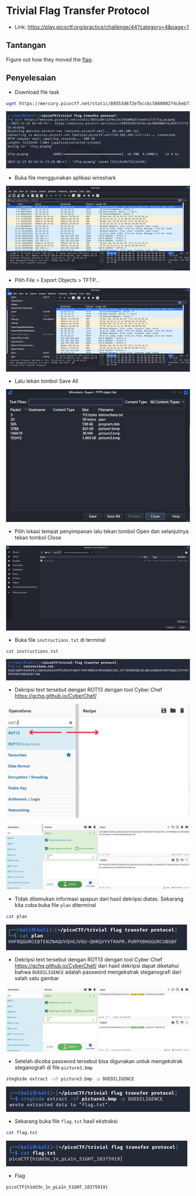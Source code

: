 # Trivial Flag Transfer Protocol
- Link: https://play.picoctf.org/practice/challenge/44?category=4&page=1

## Tantangan
Figure out how they moved the [flag](https://mercury.picoctf.net/static/88553d672efbccbc5868002f4c6eb737/tftp.pcapng).

## Penyelesaian
- Download file task
```sh
wget https://mercury.picoctf.net/static/88553d672efbccbc5868002f4c6eb737/tftp.pcapng
```

![alt text](https://github.com/rahardian-dwi-saputra/picoCTF-writeup/blob/main/Forensics/trivial%20flag%20transfer%20protocol/assets/trivial%20flag%201.JPG)

- Buka file menggunakan aplikasi wireshark

![alt text](https://github.com/rahardian-dwi-saputra/picoCTF-writeup/blob/main/Forensics/trivial%20flag%20transfer%20protocol/assets/trivial%20flag%202.JPG)

- Pilih File > Export Objects > TFTP...

![alt text](https://github.com/rahardian-dwi-saputra/picoCTF-writeup/blob/main/Forensics/trivial%20flag%20transfer%20protocol/assets/trivial%20flag%203.JPG)

- Lalu tekan tombol Save All

![alt text](https://github.com/rahardian-dwi-saputra/picoCTF-writeup/blob/main/Forensics/trivial%20flag%20transfer%20protocol/assets/trivial%20flag%204.JPG)

- Pilih lokasi tempat penyimpanan lalu tekan tombol Open dan selanjutnya tekan tombol Close

![alt text](https://github.com/rahardian-dwi-saputra/picoCTF-writeup/blob/main/Forensics/trivial%20flag%20transfer%20protocol/assets/trivial%20flag%205.JPG)

- Buka file `instructions.txt` di terminal
```sh
cat instructions.txt
```

![alt text](https://github.com/rahardian-dwi-saputra/picoCTF-writeup/blob/main/Forensics/trivial%20flag%20transfer%20protocol/assets/trivial%20flag%206.JPG)

- Dekripsi text tersebut dengan ROT13 dengan tool Cyber Chef https://gchq.github.io/CyberChef/

![alt text](https://github.com/rahardian-dwi-saputra/picoCTF-writeup/blob/main/Forensics/wireshark%20doo%20dooo%20do/assets/wireshark%20do%206.jpg)

![alt text](https://github.com/rahardian-dwi-saputra/picoCTF-writeup/blob/main/Forensics/trivial%20flag%20transfer%20protocol/assets/trivial%20flag%207.JPG)

- Tidak ditemukan informasi apapun dari hasil dekripsi diatas. Sekarang kita coba buka file `plan` diterminal
```sh
cat plan
```

![alt text](https://github.com/rahardian-dwi-saputra/picoCTF-writeup/blob/main/Forensics/trivial%20flag%20transfer%20protocol/assets/trivial%20flag%208.JPG)

- Dekripsi text tersebut dengan ROT13 dengan tool Cyber Chef https://gchq.github.io/CyberChef/ dari hasil dekripsi dapat diketahui bahwa `DUEDILIGENCE` adalah password mengekstrak steganografi dari salah satu gambar

![alt text](https://github.com/rahardian-dwi-saputra/picoCTF-writeup/blob/main/Forensics/trivial%20flag%20transfer%20protocol/assets/trivial%20flag%209.JPG)

- Setelah dicoba password tersebut bisa digunakan untuk mengekstrak steganografi di file `picture3.bmp`
```sh
steghide extract -sf picture3.bmp -p DUEDILIGENCE
```

![alt text](https://github.com/rahardian-dwi-saputra/picoCTF-writeup/blob/main/Forensics/trivial%20flag%20transfer%20protocol/assets/trivial%20flag%2010.JPG)

- Sekarang buka file `flag.txt` hasil ekstraksi
```sh
cat flag.txt
```

![alt text](https://github.com/rahardian-dwi-saputra/picoCTF-writeup/blob/main/Forensics/trivial%20flag%20transfer%20protocol/assets/trivial%20flag%2011.JPG)

- Flag
```sh
picoCTF{h1dd3n_1n_pLa1n_51GHT_18375919}
```